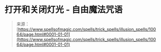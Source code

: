 <!--yml

category: 未分类

date: 2024-06-12 18:46:39

-->

# 打开和关闭灯光 - 自由魔法咒语

> 来源：[https://www.spellsofmagic.com/spells/trick_spells/illusion_spells/10064/page.html#0001-01-01](https://www.spellsofmagic.com/spells/trick_spells/illusion_spells/10064/page.html#0001-01-01)
